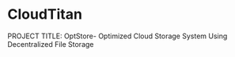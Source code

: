 # CloudTitan
PROJECT TITLE:
OptStore- Optimized Cloud Storage System Using Decentralized File Storage

